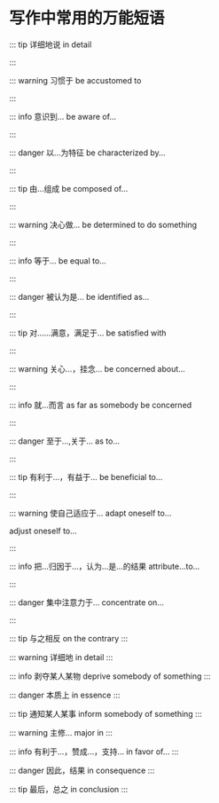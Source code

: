 # 写作中常用的万能短语

::: tip 详细地说
in detail

:::

::: warning 习惯于
be accustomed to

:::

::: info 意识到…
be aware of…

:::

::: danger 以…为特征
be characterized by…

:::

::: tip 由…组成
be composed of…

:::

::: warning 决心做…
be determined to do something

:::

::: info 等于…
be equal to…

:::

::: danger 被认为是…
be identified as…

:::

::: tip 对……满意，满足于…
be satisfied with

:::

::: warning 关心…，挂念…
be concerned about…

:::

::: info 就...而言
as far as somebody be concerned

:::

::: danger 至于…,关于…
as to…

:::

::: tip 有利于…，有益于…
be beneficial to…

:::

::: warning 使自己适应于…
adapt oneself to…

adjust oneself to…

:::

::: info 把…归因于…，认为…是…的结果
attribute…to…

:::

::: danger 集中注意力于…
concentrate on…

:::

::: tip 与之相反
on the contrary
:::

::: warning 详细地
in detail
:::

::: info 剥夺某人某物
deprive somebody of something
:::

::: danger 本质上
in essence
:::

::: tip 通知某人某事
inform somebody of something
:::

::: warning 主修…
major in
:::

::: info 有利于…，赞成…，支持…
in favor of…
:::

::: danger 因此，结果
in consequence
:::

::: tip 最后，总之
in conclusion
:::
